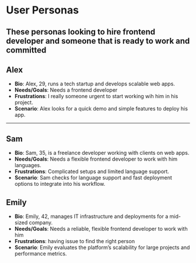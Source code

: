 # User Personas

## These personas looking to hire frontend developer and someone that is ready to work and committed

<!-- a persona -->

## Alex

- **Bio**: Alex, 29, runs a tech startup and develops scalable web apps.
- **Needs/Goals**: Needs a frontend developer
- **Frustrations**: I really someone urgent to start working wih him in his
  project.
- **Scenario**: Alex looks for a quick demo and simple features to deploy his
  app.

---

## Sam

- **Bio**: Sam, 35, is a freelance developer working with clients on web apps.
- **Needs/Goals**: Needs a flexible frontend developer to work with him
  languages.
- **Frustrations**: Complicated setups and limited language support.
- **Scenario**: Sam checks for language support and fast deployment options to
  integrate into his workflow.

## Emily

- **Bio**: Emily, 42, manages IT infrastructure and deployments for a mid-sized
  company.
- **Needs/Goals**: Needs a reliable, flexible frontend developer to work with
  him
- **Frustrations**: having issue to find the right person
- **Scenario**: Emily evaluates the platform’s scalability for large projects
  and performance metrics.
